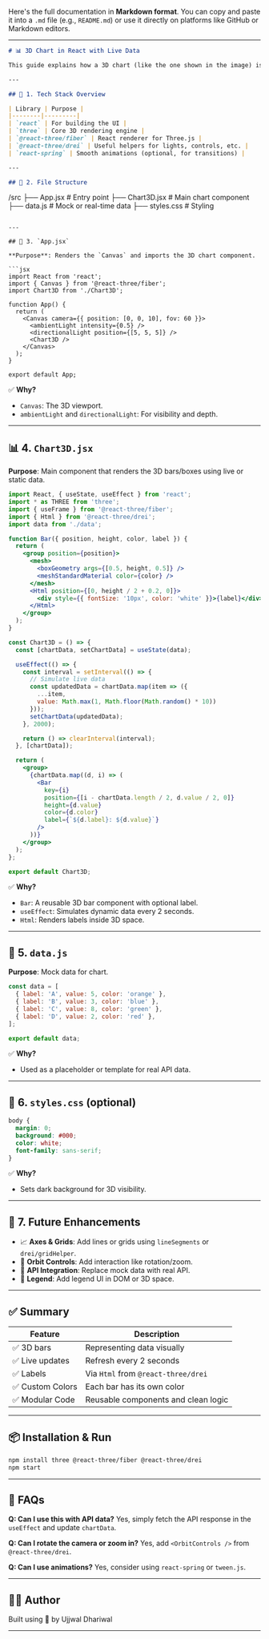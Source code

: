 Here's the full documentation in **Markdown format**. You can copy and paste it into a `.md` file (e.g., `README.md`) or use it directly on platforms like GitHub or Markdown editors.

---

```markdown
# 📊 3D Chart in React with Live Data

This guide explains how a 3D chart (like the one shown in the image) is built in React using **Three.js** and **React Three Fiber**, with live or dynamic data updates. We'll explore each part of the implementation and why it's used, step-by-step.

---

## 🧱 1. Tech Stack Overview

| Library | Purpose |
|--------|---------|
| `react` | For building the UI |
| `three` | Core 3D rendering engine |
| `@react-three/fiber` | React renderer for Three.js |
| `@react-three/drei` | Useful helpers for lights, controls, etc. |
| `react-spring` | Smooth animations (optional, for transitions) |

---

## 🎨 2. File Structure

```

/src
├── App.jsx                # Entry point
├── Chart3D.jsx            # Main chart component
├── data.js                # Mock or real-time data
├── styles.css             # Styling

````

---

## 📁 3. `App.jsx`

**Purpose**: Renders the `Canvas` and imports the 3D chart component.

```jsx
import React from 'react';
import { Canvas } from '@react-three/fiber';
import Chart3D from './Chart3D';

function App() {
  return (
    <Canvas camera={{ position: [0, 0, 10], fov: 60 }}>
      <ambientLight intensity={0.5} />
      <directionalLight position={[5, 5, 5]} />
      <Chart3D />
    </Canvas>
  );
}

export default App;
````

✅ **Why?**

* `Canvas`: The 3D viewport.
* `ambientLight` and `directionalLight`: For visibility and depth.

---

## 📊 4. `Chart3D.jsx`

**Purpose**: Main component that renders the 3D bars/boxes using live or static data.

```jsx
import React, { useState, useEffect } from 'react';
import * as THREE from 'three';
import { useFrame } from '@react-three/fiber';
import { Html } from '@react-three/drei';
import data from './data';

function Bar({ position, height, color, label }) {
  return (
    <group position={position}>
      <mesh>
        <boxGeometry args={[0.5, height, 0.5]} />
        <meshStandardMaterial color={color} />
      </mesh>
      <Html position={[0, height / 2 + 0.2, 0]}>
        <div style={{ fontSize: '10px', color: 'white' }}>{label}</div>
      </Html>
    </group>
  );
}

const Chart3D = () => {
  const [chartData, setChartData] = useState(data);

  useEffect(() => {
    const interval = setInterval(() => {
      // Simulate live data
      const updatedData = chartData.map(item => ({
        ...item,
        value: Math.max(1, Math.floor(Math.random() * 10))
      }));
      setChartData(updatedData);
    }, 2000);

    return () => clearInterval(interval);
  }, [chartData]);

  return (
    <group>
      {chartData.map((d, i) => (
        <Bar
          key={i}
          position={[i - chartData.length / 2, d.value / 2, 0]}
          height={d.value}
          color={d.color}
          label={`${d.label}: ${d.value}`}
        />
      ))}
    </group>
  );
};

export default Chart3D;
```

✅ **Why?**

* `Bar`: A reusable 3D bar component with optional label.
* `useEffect`: Simulates dynamic data every 2 seconds.
* `Html`: Renders labels inside 3D space.

---

## 📂 5. `data.js`

**Purpose**: Mock data for chart.

```js
const data = [
  { label: 'A', value: 5, color: 'orange' },
  { label: 'B', value: 3, color: 'blue' },
  { label: 'C', value: 8, color: 'green' },
  { label: 'D', value: 2, color: 'red' },
];

export default data;
```

✅ **Why?**

* Used as a placeholder or template for real API data.

---

## 🎨 6. `styles.css` (optional)

```css
body {
  margin: 0;
  background: #000;
  color: white;
  font-family: sans-serif;
}
```

✅ **Why?**

* Sets dark background for 3D visibility.

---

## 🚀 7. Future Enhancements

* 📈 **Axes & Grids**: Add lines or grids using `lineSegments` or `drei/gridHelper`.
* 🧭 **Orbit Controls**: Add interaction like rotation/zoom.
* 🔄 **API Integration**: Replace mock data with real API.
* 🧩 **Legend**: Add legend UI in DOM or 3D space.

---

## ✅ Summary

| Feature         | Description                         |
| --------------- | ----------------------------------- |
| ✅ 3D bars       | Representing data visually          |
| ✅ Live updates  | Refresh every 2 seconds             |
| ✅ Labels        | Via `Html` from `@react-three/drei` |
| ✅ Custom Colors | Each bar has its own color          |
| ✅ Modular Code  | Reusable components and clean logic |

---

## 📦 Installation & Run

```bash
npm install three @react-three/fiber @react-three/drei
npm start
```

---

## 🙋 FAQs

**Q: Can I use this with API data?**
Yes, simply fetch the API response in the `useEffect` and update `chartData`.

**Q: Can I rotate the camera or zoom in?**
Yes, add `<OrbitControls />` from `@react-three/drei`.

**Q: Can I use animations?**
Yes, consider using `react-spring` or `tween.js`.

---

## 👨‍💻 Author

Built using 💛 by Ujjwal Dhariwal

---

```

```
